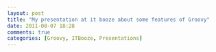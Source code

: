 ```yaml
---
layout: post
title: "My presentation at it booze about some features of Groovy"
date: 2011-08-07 18:28
comments: true
categories: [Groovy, ITBooze, Presentations]
---
```


<object width="853" height="480"><param name="movie" value="//www.youtube.com/v/HOGQn1d5lbc?hl=en_US&amp;version=3"></param><param name="allowFullScreen" value="true"></param><param name="allowscriptaccess" value="always"></param><embed src="//www.youtube.com/v/HOGQn1d5lbc?hl=en_US&amp;version=3" type="application/x-shockwave-flash" width="853" height="480" allowscriptaccess="always" allowfullscreen="true"></embed></object>

<script async class="speakerdeck-embed" data-id="65dedbc0157b0131bfc40a79425f9e6c" data-ratio="1.33333333333333" src="//speakerdeck.com/assets/embed.js"></script>
